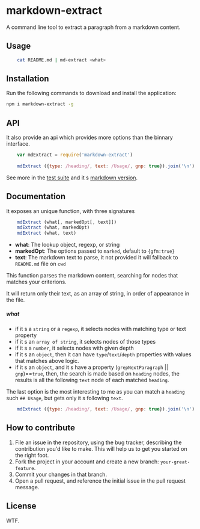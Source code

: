 # markdown-extract

A command line tool to extract a paragraph from a markdown content.

## Usage

```sh
    cat README.md | md-extract <what> 
```

## Installation
Run the following commands to download and install the application:

```sh
npm i markdown-extract -g
```

## API

It also provide an api which provides more options than the binnary interface.

```js
    var mdExtract = require('markdown-extract')
    
    mdExtract ({type: /heading/, text: /Usage/, gnp: true}).join('\n')
```

See more in the [test suite](https://github.com/maboiteaspam/markdown-extract/blob/master/test/index.js) 
and it s [markdown version](https://github.com/maboiteaspam/markdown-extract/blob/master/mocha.md).

## Documentation

It exposes an unique function, with three signatures

```js
    mdExtract (what[, markedOpt[, text]])
    mdExtract (what, markedOpt)
    mdExtract (what, text)
```

* __what__: The lookup object, regexp, or string
* __markedOpt__: The options passed to `marked`, default to `{gfm:true}`
* __text__: The markdown text to parse, it not provided it will fallback to `README.md` file on `cwd`

This function parses the markdown content, searching for nodes that matches your criterions.

It will return only their text, as an array of string, in order of appearance in the file.

##### __what__
* if it s a `string` or a `regexp`, it selects nodes with matching type or text property
* if it s an `array of string`, it selects nodes of those types
* if it s a `number`, it selects nodes with given depth
* if it s an `object`, then it can have `type`/`text`/`depth` properties with values that matches above logic.
* if it s an `object`, and it s have a property (`grepNextParagraph` || `gnp`)==`true`, 
then, the search is made based on `heading` nodes, 
the results is all the following `text` node of each matched `heading`.

The last option is the most interesting to me as you can match a `heading` such `## Usage`, 
but gets only it s following `text`.

```js
    mdExtract ({type: /heading/, text: /Usage/, gnp: true}).join('\n')
```

## How to contribute

1. File an issue in the repository, using the bug tracker, describing the
   contribution you'd like to make. This will help us to get you started on the
   right foot.
2. Fork the project in your account and create a new branch:
   `your-great-feature`.
3. Commit your changes in that branch.
4. Open a pull request, and reference the initial issue in the pull request
   message.

## License
WTF.
